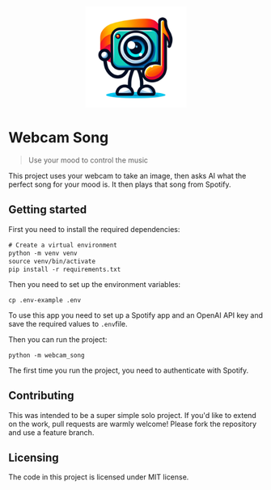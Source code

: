<center>
<img alt="Logo of the project" src="https://raw.githubusercontent.com/jehna/webcam-song/master/logo.png" width="200">
</center>

# Webcam Song
> Use your mood to control the music

This project uses your webcam to take an image, then asks AI what the perfect
song for your mood is. It then plays that song from Spotify.

## Getting started

First you need to install the required dependencies:
```shell
# Create a virtual environment
python -m venv venv
source venv/bin/activate
pip install -r requirements.txt
```

Then you need to set up the environment variables:
```shell
cp .env-example .env
```

To use this app you need to set up a Spotify app and an OpenAI API key and save
the required values to `.env`file.

Then you can run the project:
```shell
python -m webcam_song
```

The first time you run the project, you need to authenticate with Spotify.

## Contributing

This was intended to be a super simple solo project. If you'd like to extend on
the work, pull requests are warmly welcome! Please fork the repository and use a
feature branch.

## Licensing

The code in this project is licensed under MIT license.
